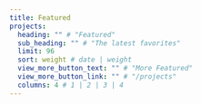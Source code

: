 ```yaml
---
title: Featured
projects:
  heading: "" # "Featured"
  sub_heading: "" # "The latest favorites"
  limit: 96
  sort: weight # date | weight
  view_more_button_text: "" # "More Featured"
  view_more_button_link: "" # "/projects"
  columns: 4 # 1 | 2 | 3 | 4
---
```

